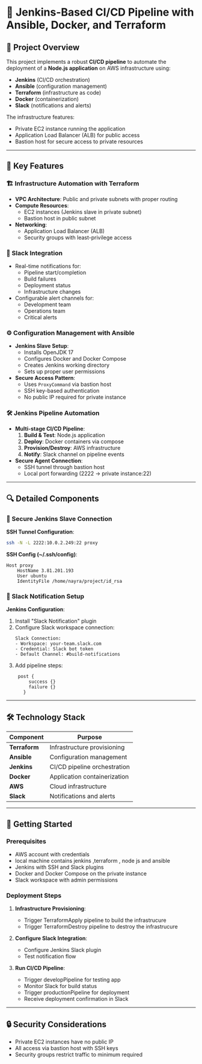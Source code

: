 
# 🚀 Jenkins-Based CI/CD Pipeline with Ansible, Docker, and Terraform

## 📘 Project Overview

This project implements a robust **CI/CD pipeline** to automate the deployment of a **Node.js application** on AWS infrastructure using:
- **Jenkins** (CI/CD orchestration)
- **Ansible** (configuration management)
- **Terraform** (infrastructure as code) 
- **Docker** (containerization)
- **Slack** (notifications and alerts)

The infrastructure features:
- Private EC2 instance running the application
- Application Load Balancer (ALB) for public access
- Bastion host for secure access to private resources

---

## 🌟 Key Features

### 🏗️ Infrastructure Automation with Terraform
- **VPC Architecture**: Public and private subnets with proper routing
- **Compute Resources**:
  - EC2 instances (Jenkins slave in private subnet)
  - Bastion host in public subnet
- **Networking**:
  - Application Load Balancer (ALB)
  - Security groups with least-privilege access

### 🔔 Slack Integration
- Real-time notifications for:
  - Pipeline start/completion
  - Build failures
  - Deployment status
  - Infrastructure changes
- Configurable alert channels for:
  - Development team
  - Operations team
  - Critical alerts

### ⚙️ Configuration Management with Ansible
- **Jenkins Slave Setup**:
  - Installs OpenJDK 17
  - Configures Docker and Docker Compose
  - Creates Jenkins working directory
  - Sets up proper user permissions
- **Secure Access Pattern**:
  - Uses `ProxyCommand` via bastion host
  - SSH key-based authentication
  - No public IP required for private instance

### 🛠️ Jenkins Pipeline Automation
- **Multi-stage CI/CD Pipeline**:
  1. **Build & Test**: Node.js application
  2. **Deploy**: Docker containers via compose
  3. **Provision/Destroy**: AWS infrastructure
  4. **Notify**: Slack channel on pipeline events
- **Secure Agent Connection**:
  - SSH tunnel through bastion host
  - Local port forwarding (2222 → private instance:22)

---

## 🔍 Detailed Components

### 🔗 Secure Jenkins Slave Connection
**SSH Tunnel Configuration**:
```bash
ssh -N -L 2222:10.0.2.249:22 proxy
```

**SSH Config (~/.ssh/config)**:
```ssh-config
Host proxy
    HostName 3.81.201.193
    User ubuntu
    IdentityFile /home/nayra/project/id_rsa
```

### 💬 Slack Notification Setup
**Jenkins Configuration**:
1. Install "Slack Notification" plugin
2. Configure Slack workspace connection:
   ```jenkins
   Slack Connection:
   - Workspace: your-team.slack.com
   - Credential: Slack bot token
   - Default Channel: #build-notifications
   ```
3. Add pipeline steps:
   ```
    post {
        success {}
        failure {}
      }

   ```

---

## 🛠️ Technology Stack

| Component       | Purpose                          |
|-----------------|----------------------------------|
| **Terraform**   | Infrastructure provisioning      |
| **Ansible**     | Configuration management         |
| **Jenkins**     | CI/CD pipeline orchestration     |
| **Docker**      | Application containerization     |
| **AWS**         | Cloud infrastructure             |
| **Slack**       | Notifications and alerts         |

---

## 🚀 Getting Started

### Prerequisites
- AWS account with credentials
- local machine contains jenkins ,terraform , node js and ansible
- Jenkins with SSH and Slack plugins
- Docker and Docker Compose on the private instance
- Slack workspace with admin permissions

### Deployment Steps
1. **Infrastructure Provisioning**:
   - Trigger TerraformApply pipeline to build the infrastrucure
   - Trigger TerraformDestroy pipeline to destroy the infrastrucure

2. **Configure Slack Integration**:
   - Configure Jenkins Slack plugin
   - Test notification flow

3. **Run CI/CD Pipeline**:
   - Trigger developPipeline for testing app 
   - Monitor Slack for build status
   - Trigger productionPipeline for deployment
   - Receive deployment confirmation in Slack

---

## 🔒 Security Considerations
- Private EC2 instances have no public IP
- All access via bastion host with SSH keys  
- Security groups restrict traffic to minimum required



